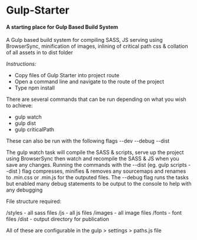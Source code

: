 Gulp-Starter
==============

#### A starting place for Gulp Based Build System

A Gulp based build system for compiling SASS, JS serving using BrowserSync, minification of images, inlining of critical path css & collation of all assets in to dist folder

*Instructions:*

+ Copy files of Gulp Starter into project route
+ Open a command line and navigate to the route of the project
+ Type  npm install

There are several commands that can be run depending on what you wish to achieve:

+    gulp watch
+    gulp dist
+    gulp criticalPath
  
  
These can also be run with the following flags
  --dev
  --debug
  --dist
  

The gulp watch task will compile the SASS & scripts, serve up the project using BrowserSync then watch and recompile the SASS & JS when you save any changes. 
Running the commands with the --dist (eg. gulp scripts --dist ) flag compresses, minifies & removes any sourcemaps and renames to .min.css or .min.js for the outputed files.
The --debug flag runs the tasks but enabled many debug statements to be output to the console to help with any debugging
  

File structure required: 

/styles - all sass files
/js - all js files
/images - all image files
/fonts - font files
/dist - output directory for publication

All of these are configurable in the gulp > settings > paths.js file
